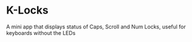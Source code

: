 # K-Locks
A mini app that displays status of  Caps, Scroll and Num Locks, useful for keyboards without the LEDs
